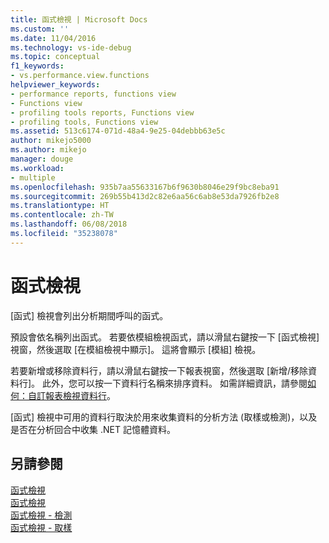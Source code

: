```yaml
---
title: 函式檢視 | Microsoft Docs
ms.custom: ''
ms.date: 11/04/2016
ms.technology: vs-ide-debug
ms.topic: conceptual
f1_keywords:
- vs.performance.view.functions
helpviewer_keywords:
- performance reports, functions view
- Functions view
- profiling tools reports, Functions view
- profiling tools, Functions view
ms.assetid: 513c6174-071d-48a4-9e25-04debbb63e5c
author: mikejo5000
ms.author: mikejo
manager: douge
ms.workload:
- multiple
ms.openlocfilehash: 935b7aa55633167b6f9630b8046e29f9bc8eba91
ms.sourcegitcommit: 269b55b413d2c82e6aa56c6ab8e53da7926fb2e8
ms.translationtype: HT
ms.contentlocale: zh-TW
ms.lasthandoff: 06/08/2018
ms.locfileid: "35238078"
---
```

# <a name="functions-view"></a>函式檢視
[函式] 檢視會列出分析期間呼叫的函式。  
  
 預設會依名稱列出函式。 若要依模組檢視函式，請以滑鼠右鍵按一下 [函式檢視] 視窗，然後選取 [在模組檢視中顯示]。 這將會顯示 [模組] 檢視。  
  
 若要新增或移除資料行，請以滑鼠右鍵按一下報表視窗，然後選取 [新增/移除資料行]。 此外，您可以按一下資料行名稱來排序資料。 如需詳細資訊，請參閱[如何：自訂報表檢視資料行](../profiling/how-to-customize-report-view-columns.md)。  
  
 [函式] 檢視中可用的資料行取決於用來收集資料的分析方法 (取樣或檢測)，以及是否在分析回合中收集 .NET 記憶體資料。  
  
## <a name="see-also"></a>另請參閱  
 [函式檢視](../profiling/functions-view-sampling-data.md)   
 [函式檢視](../profiling/functions-view-instrumentation-data.md)   
 [函式檢視 - 檢測](../profiling/functions-view-dotnet-memory-instrumentation-data.md)   
 [函式檢視 - 取樣](../profiling/functions-view-dotnet-memory-sampling-data.md)
